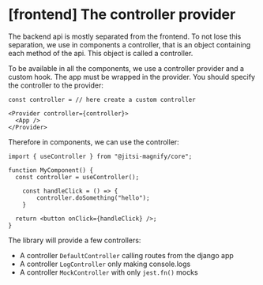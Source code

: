# **[frontend]** The controller provider

The backend api is mostly separated from the frontend. To not lose this separation, we use in components a controller, that is an object containing each method of the api. This object is called a controller.

To be available in all the components, we use a controller provider and a custom hook. The app must be wrapped in the provider. You should specify the controller to the provider:

```tsx
const controller = // here create a custom controller

<Provider controller={controller}>
  <App />
</Provider>
```


Therefore in components, we can use the controller:

```tsx
import { useController } from "@jitsi-magnify/core";

function MyComponent() {
  const controller = useController();

    const handleClick = () => {
        controller.doSomething("hello");
    }

  return <button onClick={handleClick} />;
}
```

The library will provide a few controllers:

- A controller `DefaultController` calling routes from the django app
- A controller `LogController` only making console.logs
- A controller `MockController` with only `jest.fn()` mocks
